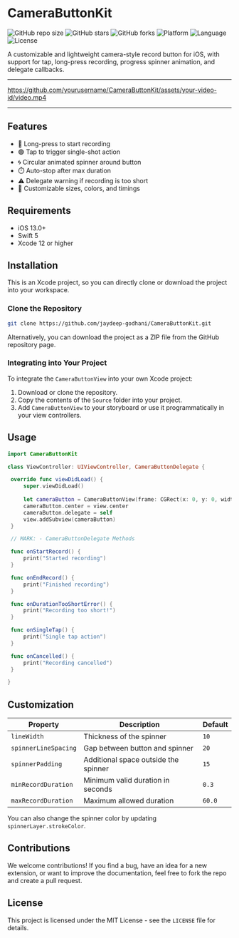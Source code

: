 # CameraButtonKit

![GitHub repo size](https://img.shields.io/github/repo-size/jaydeep-godhani/CameraButtonKit)
![GitHub stars](https://img.shields.io/github/stars/jaydeep-godhani/CameraButtonKit?style=social)
![GitHub forks](https://img.shields.io/github/forks/jaydeep-godhani/CameraButtonKit?style=social)
![Platform](https://img.shields.io/badge/platform-iOS%2013.0%2B-blue.svg?style=flat)
![Language](https://img.shields.io/badge/language-swift%205-4BC51D.svg?style=flat)
![License](https://img.shields.io/badge/license-MIT-orange)

A customizable and lightweight camera-style record button for iOS, with support for tap, long-press recording, progress spinner animation, and delegate callbacks.

---

https://github.com/yourusername/CameraButtonKit/assets/your-video-id/video.mp4

---

## Features

- 🎥 Long-press to start recording
- 🟢 Tap to trigger single-shot action
- 🌀 Circular animated spinner around button
- ⏱️ Auto-stop after max duration
- ⚠️ Delegate warning if recording is too short
- 🔁 Customizable sizes, colors, and timings

## Requirements

- iOS 13.0+
- Swift 5
- Xcode 12 or higher

## Installation

This is an Xcode project, so you can directly clone or download the project into your workspace.

### Clone the Repository

```bash
git clone https://github.com/jaydeep-godhani/CameraButtonKit.git
```
Alternatively, you can download the project as a ZIP file from the GitHub repository page.

### Integrating into Your Project

To integrate the `CameraButtonView` into your own Xcode project:

1. Download or clone the repository.
2. Copy the contents of the `Source` folder into your project.
3. Add `CameraButtonView` to your storyboard or use it programmatically in your view controllers.

## Usage

```swift
import CameraButtonKit

class ViewController: UIViewController, CameraButtonDelegate {

 override func viewDidLoad() {
     super.viewDidLoad()
     
     let cameraButton = CameraButtonView(frame: CGRect(x: 0, y: 0, width: 100, height: 100))
     cameraButton.center = view.center
     cameraButton.delegate = self
     view.addSubview(cameraButton)
 }

 // MARK: - CameraButtonDelegate Methods

 func onStartRecord() {
     print("Started recording")
 }

 func onEndRecord() {
     print("Finished recording")
 }

 func onDurationTooShortError() {
     print("Recording too short!")
 }

 func onSingleTap() {
     print("Single tap action")
 }

 func onCancelled() {
     print("Recording cancelled")
 }

}
```

## Customization

| Property             | Description                          | Default |
| -------------------- | ------------------------------------ | ------- |
| `lineWidth`          | Thickness of the spinner             | `10`    |
| `spinnerLineSpacing` | Gap between button and spinner       | `20`    |
| `spinnerPadding`     | Additional space outside the spinner | `15`    |
| `minRecordDuration`  | Minimum valid duration in seconds    | `0.3`   |
| `maxRecordDuration`  | Maximum allowed duration             | `60.0`  |

You can also change the spinner color by updating `spinnerLayer.strokeColor`.

## Contributions

We welcome contributions! If you find a bug, have an idea for a new extension, or want to improve the documentation, feel free to fork the repo and create a pull request.

## License

This project is licensed under the MIT License - see the `LICENSE` file for details.
